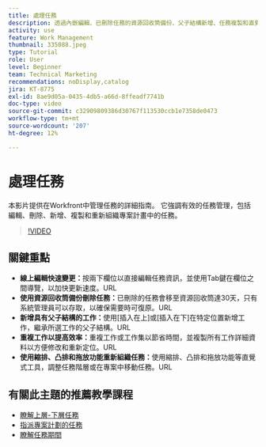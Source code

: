 ```yaml
---
title: 處理任務
description: 透過內嵌編輯、已刪除任務的資源回收筒備份、父子結構新增、任務複製和直覺式重組工具(如Workfront中的拖放)來增強任務管理。
activity: use
feature: Work Management
thumbnail: 335088.jpeg
type: Tutorial
role: User
level: Beginner
team: Technical Marketing
recommendations: noDisplay,catalog
jira: KT-8775
exl-id: 8ae9d05a-0435-4db5-a66d-8ffeadf7741b
doc-type: video
source-git-commit: c32909809386d30767f113530ccb1e7358de0473
workflow-type: tm+mt
source-wordcount: '207'
ht-degree: 12%

---
```


# 處理任務

本影片提供在Workfront中管理任務的詳細指南。 它強調有效的任務管理，包括編輯、刪除、新增、複製和重新組織專案計畫中的任務。

>[!VIDEO](https://video.tv.adobe.com/v/3448567/?quality=12&learn=on&enablevpops&captions=chi_hant)

## 關鍵重點

* **線上編輯快速變更：**&#x200B;按兩下欄位以直接編輯任務資訊，並使用Tab鍵在欄位之間導覽，以加快更新速度。&#x200B;URL
* **使用資源回收筒備份刪除任務：**&#x200B;已刪除的任務會移至資源回收筒達30天，只有系統管理員可以存取，以確保需要時可復原。&#x200B;URL
* **新增具有父子結構的工作：**&#x200B;使用[插入在上]或[插入在下]在特定位置新增工作，繼承所選工作的父子結構。&#x200B;URL
* **重複工作以提高效率：**&#x200B;重複工作或工作集以節省時間，並複製所有工作詳細資料以方便修改和重新定位。&#x200B;URL
* **使用縮排、凸排和拖放功能重新組織任務：**&#x200B;使用縮排、凸排和拖放功能等直覺式工具，調整任務階層或在專案中移動任務。&#x200B;URL

## 有關此主題的推薦教學課程

* [瞭解上層-下層任務](/help/manage-work/tasks/understand-parent-child-tasks.md)
* [指派專案計劃的任務](/help/manage-work/tasks/assign-tasks-from-the-project-plan.md)
* [瞭解任務期間](/help/manage-work/tasks/understand-task-durations.md)
